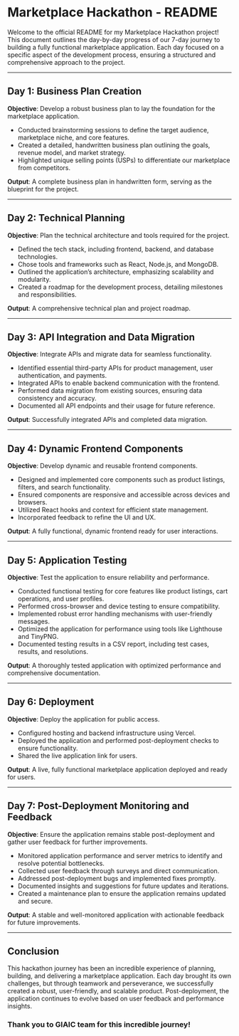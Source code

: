 # Marketplace Hackathon - README

Welcome to the official README for my Marketplace Hackathon project! This document outlines the day-by-day progress of our 7-day journey to building a fully functional marketplace application. Each day focused on a specific aspect of the development process, ensuring a structured and comprehensive approach to the project.

---

## Day 1: Business Plan Creation

**Objective**: Develop a robust business plan to lay the foundation for the marketplace application.

- Conducted brainstorming sessions to define the target audience, marketplace niche, and core features.
- Created a detailed, handwritten business plan outlining the goals, revenue model, and market strategy.
- Highlighted unique selling points (USPs) to differentiate our marketplace from competitors.

**Output**: A complete business plan in handwritten form, serving as the blueprint for the project.

---

## Day 2: Technical Planning

**Objective**: Plan the technical architecture and tools required for the project.

- Defined the tech stack, including frontend, backend, and database technologies.
- Chose tools and frameworks such as React, Node.js, and MongoDB.
- Outlined the application’s architecture, emphasizing scalability and modularity.
- Created a roadmap for the development process, detailing milestones and responsibilities.

**Output**: A comprehensive technical plan and project roadmap.

---

## Day 3: API Integration and Data Migration

**Objective**: Integrate APIs and migrate data for seamless functionality.

- Identified essential third-party APIs for product management, user authentication, and payments.
- Integrated APIs to enable backend communication with the frontend.
- Performed data migration from existing sources, ensuring data consistency and accuracy.
- Documented all API endpoints and their usage for future reference.

**Output**: Successfully integrated APIs and completed data migration.

---

## Day 4: Dynamic Frontend Components

**Objective**: Develop dynamic and reusable frontend components.

- Designed and implemented core components such as product listings, filters, and search functionality.
- Ensured components are responsive and accessible across devices and browsers.
- Utilized React hooks and context for efficient state management.
- Incorporated feedback to refine the UI and UX.

**Output**: A fully functional, dynamic frontend ready for user interactions.

---

## Day 5: Application Testing

**Objective**: Test the application to ensure reliability and performance.

- Conducted functional testing for core features like product listings, cart operations, and user profiles.
- Performed cross-browser and device testing to ensure compatibility.
- Implemented robust error handling mechanisms with user-friendly messages.
- Optimized the application for performance using tools like Lighthouse and TinyPNG.
- Documented testing results in a CSV report, including test cases, results, and resolutions.

**Output**: A thoroughly tested application with optimized performance and comprehensive documentation.

---

## Day 6: Deployment

**Objective**: Deploy the application for public access.

- Configured hosting and backend infrastructure using Vercel.
- Deployed the application and performed post-deployment checks to ensure functionality.
- Shared the live application link for users.

**Output**: A live, fully functional marketplace application deployed and ready for users.

---

## Day 7: Post-Deployment Monitoring and Feedback

**Objective**: Ensure the application remains stable post-deployment and gather user feedback for further improvements.

- Monitored application performance and server metrics to identify and resolve potential bottlenecks.
- Collected user feedback through surveys and direct communication.
- Addressed post-deployment bugs and implemented fixes promptly.
- Documented insights and suggestions for future updates and iterations.
- Created a maintenance plan to ensure the application remains updated and secure.

**Output**: A stable and well-monitored application with actionable feedback for future improvements.

---

## Conclusion

This hackathon journey has been an incredible experience of planning, building, and delivering a marketplace application. Each day brought its own challenges, but through teamwork and perseverance, we successfully created a robust, user-friendly, and scalable product. Post-deployment, the application continues to evolve based on user feedback and performance insights.

### Thank you to GIAIC team for this incredible journey!
